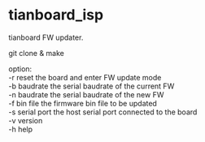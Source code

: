 # tianboard_isp

tianboard FW updater.

git clone & make

option:  
   -r              reset the board and enter FW update mode  
   -b baudrate     the serial baudrate of the current FW  
   -n baudrate     the serial baudrate of the new FW  
   -f bin file     the firmware bin file to be updated  
   -s serial port  the host serial port connected to the board  
   -v              version  
   -h              help  
